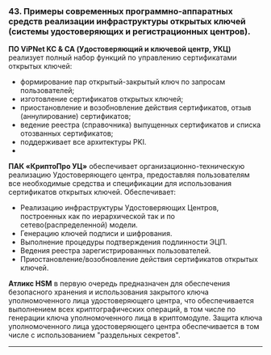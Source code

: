 ### 43. Примеры современных программно-аппаратных средств реализации инфраструктуры открытых ключей (системы удостоверяющих и регистрационных центров).

**ПО ViPNet KC & CA (Удостоверяющий и ключевой центр, УКЦ)** реализует полный набор функций по управлению сертификатами открытых ключей:
- формирование пар открытый-закрытый ключ по запросам пользователей;
- изготовление сертификатов открытых ключей;
- приостановление и возобновление действия сертификатов, отзыв (аннулирование) сертификатов;
- ведение реестра (справочника) выпущенных сертификатов и списка отозванных сертификатов;
- поддерживает все архитектуры PKI.
- 
**ПАК «КриптоПро УЦ»** обеспечивает организационно-техническую реализацию Удостоверяющего центра, предоставляя пользователям все необходимые средства и спецификации для использования сертификатов открытых ключей.
Обеспечивает:
- Реализацию инфраструктуры Удостоверяющих Центров, построенных как по иерархической так и по сетево(распределенной) модели.
- Генерацию ключей подписи и шифрования.
- Выполнение процедуры подтверждения подлинности ЭЦП.
- Ведения реестра зарегистрированных пользователей.
- Приостановление/возобновление действия сертификатов открытых
ключей.

**Атликс HSM** в первую очередь предназначен для обеспечения безопасного хранения и использования закрытого ключа уполномоченного лица удостоверяющего центра, что обеспечивается выполнением всех криптографических операций, в том числе по генерации ключа уполномоченного лица в криптомодуле. Защита ключа уполномоченного лица удостоверяющего центра обеспечивается в том числе с использованием "раздельных секретов".

___
